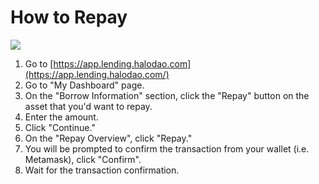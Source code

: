 # How to Repay

![](<../../.gitbook/assets/lm-repay (2).gif>)

1. Go to [https://app.lending.halodao.com](https://app.lending.halodao.com/)
2. Go to "My Dashboard" page.
3. On the "Borrow Information" section, click the "Repay" button on the asset that you'd want to repay.
4. Enter the amount.
5. Click "Continue."
6. On the "Repay Overview", click "Repay."
7. You will be prompted to confirm the transaction from your wallet (i.e. Metamask), click "Confirm".
8. Wait for the transaction confirmation.
